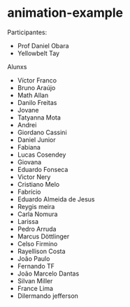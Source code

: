 # animation-example

Participantes:

<ul>
	<li>Prof Daniel Obara</li>
	<li>Yellowbelt Tay</li>
	
</ul>

Alunxs

<ul>
	<li>Víctor Franco</li>
	<li>Bruno Araújo</li>
	<li>Math Allan</li>
	<li>Danilo Freitas</li>
	<li>Jovane</li>
  	<li>Tatyanna Mota</li>
	<li>Andrei</li>
	<li>Giordano Cassini</li>
	<li>Daniel Junior</li>
	<li>Fabiana</li>
	<li>Lucas Cosendey</li>
	<li>Giovana</li>
	<li>Eduardo Fonseca</li>
	<li>Victor Nery</li>
	<li>Cristiano Melo</li>
	<li>Fabrício</li>
	<li>Eduardo Almeida de Jesus</li>
	<li>Reygis meira</li>
	<li>Carla Nomura</li>
 	<li>Larissa</li>
	<li>Pedro Arruda</li>
	<li>Marcus Döttlinger</li>
	<li>Celso Firmino</li>
	<li>Rayellison Costa </li>
	<li>João Paulo</li>
	<li>Fernando TF</li>
  	<li>João Marcelo Dantas</li>
	<li>Silvan Miller</li>
	<li>France Lima</li>
	<li>Dilermando jefferson</li>
</ul>
